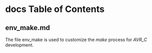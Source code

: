 # docs Table of Contents

## env_make.md
The file env_make is used to customize the *make* process for *AVR_C* development.
